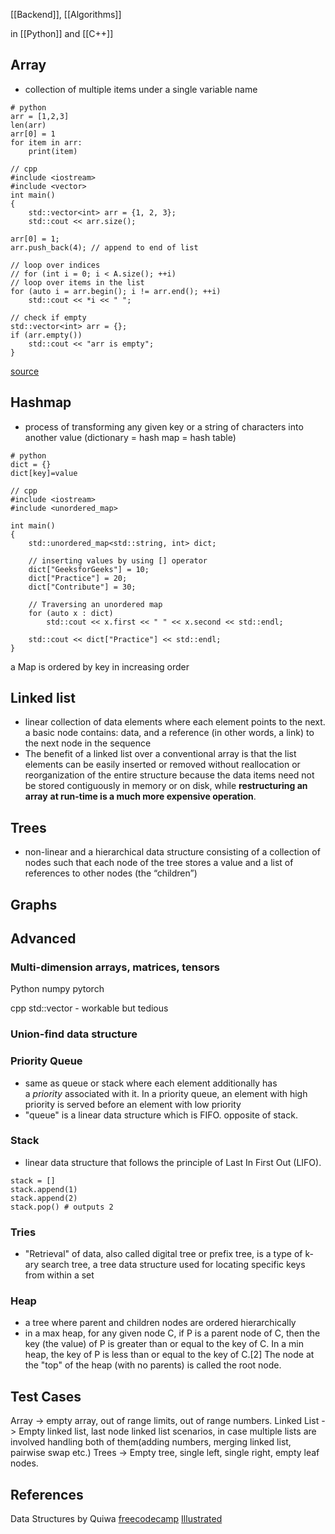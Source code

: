 [[Backend]], [[Algorithms]]


in [[Python]] and [[C++]]

## Array
- collection of multiple items under a single variable name
```
# python
arr = [1,2,3]
len(arr)
arr[0] = 1
for item in arr:
	print(item)
```

```
// cpp
#include <iostream>
#include <vector>
int main()
{
    std::vector<int> arr = {1, 2, 3};
    std::cout << arr.size();
    
arr[0] = 1;
arr.push_back(4); // append to end of list

// loop over indices
// for (int i = 0; i < A.size(); ++i)
// loop over items in the list
for (auto i = arr.begin(); i != arr.end(); ++i)
	std::cout << *i << " ";

// check if empty
std::vector<int> arr = {};
if (arr.empty())
	std::cout << "arr is empty";
}
```
[source](https://www.geeksforgeeks.org/vector-in-cpp-stl/)

## Hashmap
- process of transforming any given key or a string of characters into another value (dictionary = hash map = hash table)
```
# python
dict = {}
dict[key]=value
```

```
// cpp
#include <iostream>
#include <unordered_map>

int main()
{
    std::unordered_map<std::string, int> dict;

    // inserting values by using [] operator
    dict["GeeksforGeeks"] = 10;
    dict["Practice"] = 20;
    dict["Contribute"] = 30;

    // Traversing an unordered map
    for (auto x : dict)
        std::cout << x.first << " " << x.second << std::endl;

    std::cout << dict["Practice"] << std::endl;
}
```
a Map is ordered by key in increasing order

## Linked list
- linear collection of data elements where each element points to the next. a basic node contains: data, and a reference (in other words, a link) to the next node in the sequence
- The benefit of a linked list over a conventional array is that the list elements can be easily inserted or removed without reallocation or reorganization of the entire structure because the data items need not be stored contiguously in memory or on disk, while **restructuring an array** **at run-time is a much more expensive operation**.

## Trees
- non-linear and a hierarchical data structure consisting of a collection of nodes such that each node of the tree stores a value and a list of references to other nodes (the “children”)

## Graphs

## Advanced

### Multi-dimension arrays, matrices, tensors
Python
numpy
pytorch

cpp
std::vector - workable but tedious

### Union-find data structure

### Priority Queue
- same as queue or stack where each element additionally has a _priority_ associated with it. In a priority queue, an element with high priority is served before an element with low priority
- "queue" is a linear data structure which is FIFO. opposite of stack.

### Stack
- linear data structure that follows the principle of Last In First Out (LIFO). 
```
stack = []
stack.append(1)
stack.append(2)
stack.pop() # outputs 2
```


### Tries
- "Retrieval" of data, also called digital tree or prefix tree, is a type of k-ary search tree, a tree data structure used for locating specific keys from within a set

### Heap
- a tree where parent and children nodes are ordered hierarchically
- in a max heap, for any given node C, if P is a parent node of C, then the key (the value) of P is greater than or equal to the key of C. In a min heap, the key of P is less than or equal to the key of C.[2] The node at the "top" of the heap (with no parents) is called the root node.




## Test Cases
Array -> empty array, out of range limits, out of range numbers.
Linked List -> Empty linked list, last node linked list scenarios, in case multiple lists are involved handling both of them(adding numbers, merging linked list, pairwise swap etc.)
Trees -> Empty tree, single left, single right, empty leaf nodes.


## References
Data Structures by Quiwa
[freecodecamp](https://www.youtube.com/watch?v=RBSGKlAvoiM)
[Illustrated](https://www.youtube.com/watch?v=9rhT3P1MDHk&list=PLkZYeFmDuaN2-KUIv-mvbjfKszIGJ4FaY)